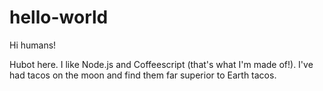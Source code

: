 # hello-world

Hi humans!

Hubot here. I like Node.js and Coffeescript (that's what I'm made of!).
I've had tacos on the moon and find them far superior to Earth tacos.
